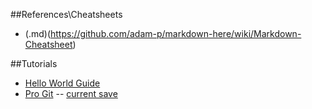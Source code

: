 ##References\Cheatsheets
- (.md)(https://github.com/adam-p/markdown-here/wiki/Markdown-Cheatsheet)

##Tutorials

- [Hello World Guide](http://guides.github.com/activities/hello-world)
- [Pro Git](https://git-scm.com/book/en/v2)
-- [current save <time>](https://git-scm.com/book/en/v2/Git-Basics-Getting-a-Git-Repository)
